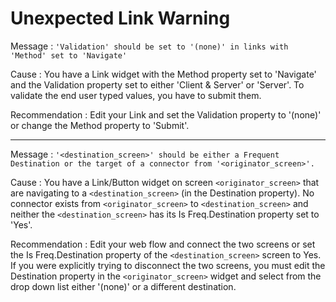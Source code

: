 # Unexpected Link Warning

Message
:   `'Validation' should be set to '(none)' in links with 'Method' set to 'Navigate'`

Cause
:   You have a Link widget with the Method property set to 'Navigate' and the Validation property set to either 'Client & Server' or 'Server'. To validate the end user typed values, you have to submit them.

Recommendation
:   Edit your Link and set the Validation property to '(none)' or change the Method property to 'Submit'.

---

Message
:   `'<destination_screen>' should be either a Frequent Destination or the target of a connector from '<originator_screen>'.`

Cause
:   You have a Link/Button widget on screen `<originator_screen>` that are navigating to a `<destination_screen>` (in the Destination property). No connector exists from `<originator_screen>` to `<destination_screen>` and neither the `<destination_screen>` has its Is Freq.Destination  property set to 'Yes'.

Recommendation
:   Edit your web flow and connect the two screens or set the Is Freq.Destination property of the  `<destination_screen>` screen to Yes. If you were explicitly trying to disconnect the two screens, you must edit the Destination property in the `<originator_screen>` widget and select from the drop down list either '(none)' or a different destination.
